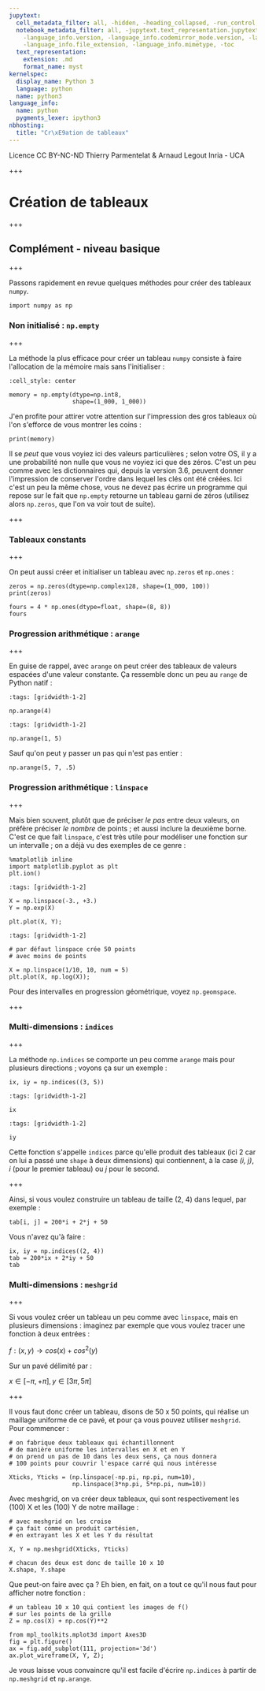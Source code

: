 ```yaml
---
jupytext:
  cell_metadata_filter: all, -hidden, -heading_collapsed, -run_control, -trusted
  notebook_metadata_filter: all, -jupytext.text_representation.jupytext_version, -jupytext.text_representation.format_version,
    -language_info.version, -language_info.codemirror_mode.version, -language_info.codemirror_mode,
    -language_info.file_extension, -language_info.mimetype, -toc
  text_representation:
    extension: .md
    format_name: myst
kernelspec:
  display_name: Python 3
  language: python
  name: python3
language_info:
  name: python
  pygments_lexer: ipython3
nbhosting:
  title: "Cr\xE9ation de tableaux"
---
```


<div class="licence">
<span>Licence CC BY-NC-ND</span>
<span>Thierry Parmentelat &amp; Arnaud Legout</span>
<span>Inria - UCA</span>
</div>

+++

# Création de tableaux

+++

## Complément - niveau basique

+++

Passons rapidement en revue quelques méthodes pour créer des tableaux `numpy`.

```{code-cell} ipython3
import numpy as np
```

### Non initialisé : `np.empty`

+++

La méthode la plus efficace pour créer un tableau `numpy` consiste à faire l'allocation de la mémoire mais sans l'initialiser :

```{code-cell} ipython3
:cell_style: center

memory = np.empty(dtype=np.int8,
                  shape=(1_000, 1_000))
```

J'en profite pour attirer votre attention sur l'impression des gros tableaux où l'on s'efforce de vous montrer les coins :

```{code-cell} ipython3
print(memory)
```

Il se *peut* que vous voyiez ici des valeurs particulières ; selon votre OS, il y a une probabilité non nulle que vous ne voyiez ici que des zéros. C'est un peu comme avec les dictionnaires qui, depuis la version 3.6, peuvent donner l'impression de conserver l'ordre dans lequel les clés ont été créées. Ici c'est un peu la même chose, vous ne devez pas écrire un programme qui repose sur le fait que `np.empty` retourne un tableau garni de zéros (utilisez alors `np.zeros`, que l'on va voir tout de suite).

+++

### Tableaux constants

+++

On peut aussi créer et initialiser un tableau avec `np.zeros` et `np.ones` :

```{code-cell} ipython3
zeros = np.zeros(dtype=np.complex128, shape=(1_000, 100))
print(zeros)
```

```{code-cell} ipython3
fours = 4 * np.ones(dtype=float, shape=(8, 8))
fours
```

### Progression arithmétique : `arange`

+++

En guise de rappel, avec `arange` on peut créer des tableaux de valeurs espacées d'une valeur constante. Ça ressemble donc un peu au `range` de Python natif :

```{code-cell} ipython3
:tags: [gridwidth-1-2]

np.arange(4)
```

```{code-cell} ipython3
:tags: [gridwidth-1-2]

np.arange(1, 5)
```

Sauf qu'on peut y passer un pas qui n'est pas entier :

```{code-cell} ipython3
np.arange(5, 7, .5)
```

### Progression arithmétique : `linspace`

+++

Mais bien souvent, plutôt que de préciser *le pas* entre deux valeurs, on préfère préciser *le nombre* de points ; et aussi inclure la deuxième borne. C'est ce que fait `linspace`, c'est très utile pour modéliser une fonction sur un intervalle ; on a déjà vu des exemples de ce genre :

```{code-cell} ipython3
%matplotlib inline
import matplotlib.pyplot as plt
plt.ion()
```

```{code-cell} ipython3
:tags: [gridwidth-1-2]

X = np.linspace(-3., +3.)
Y = np.exp(X)

plt.plot(X, Y);
```

```{code-cell} ipython3
:tags: [gridwidth-1-2]

# par défaut linspace crée 50 points
# avec moins de points

X = np.linspace(1/10, 10, num = 5)
plt.plot(X, np.log(X));
```

Pour des intervalles en progression géométrique, voyez `np.geomspace`.

+++

### Multi-dimensions : `indices`

+++

La méthode `np.indices` se comporte un peu comme `arange` mais pour plusieurs directions ; voyons ça sur un exemple :

```{code-cell} ipython3
ix, iy = np.indices((3, 5))
```

```{code-cell} ipython3
:tags: [gridwidth-1-2]

ix
```

```{code-cell} ipython3
:tags: [gridwidth-1-2]

iy
```

Cette fonction s'appelle `indices` parce qu'elle produit des tableaux (ici 2 car on lui a passé une `shape` à deux dimensions) qui contiennent, à la case *(i, j)*, $i$ (pour le premier tableau) ou $j$ pour le second.

+++

Ainsi, si vous voulez construire un tableau de taille (2, 4) dans lequel, par exemple :
```pythonpython
tab[i, j] = 200*i + 2*j + 50
```
Vous n'avez qu'à faire :

```{code-cell} ipython3
ix, iy = np.indices((2, 4))
tab = 200*ix + 2*iy + 50
tab
```

### Multi-dimensions : `meshgrid`

+++

Si vous voulez créer un tableau un peu comme avec `linspace`, mais en plusieurs dimensions : imaginez par exemple que vous voulez tracer une fonction à deux entrées :

$f : (x, y) \longrightarrow cos(x) + cos^2(y)$

Sur un pavé délimité par :

$x \in [-\pi, +\pi], y \in [3\pi, 5\pi]$

+++

Il vous faut donc créer un tableau, disons de 50 x 50 points, qui réalise un maillage uniforme de ce pavé, et pour ça vous pouvez utiliser `meshgrid`. Pour commencer :

```{code-cell} ipython3
# on fabrique deux tableaux qui échantillonnent
# de manière uniforme les intervalles en X et en Y
# on prend un pas de 10 dans les deux sens, ça nous donnera
# 100 points pour couvrir l'espace carré qui nous intéresse

Xticks, Yticks = (np.linspace(-np.pi, np.pi, num=10),
                  np.linspace(3*np.pi, 5*np.pi, num=10))
```

Avec meshgrid, on va créer deux tableaux, qui sont respectivement les (100) X et les (100) Y de notre maillage :

```{code-cell} ipython3
# avec meshgrid on les croise
# ça fait comme un produit cartésien, 
# en extrayant les X et les Y du résultat

X, Y = np.meshgrid(Xticks, Yticks)

# chacun des deux est donc de taille 10 x 10
X.shape, Y.shape
```

Que peut-on faire avec ça ? Eh bien, en fait, on a tout ce qu'il nous faut pour afficher notre fonction :

```{code-cell} ipython3
# un tableau 10 x 10 qui contient les images de f()
# sur les points de la grille
Z = np.cos(X) + np.cos(Y)**2
```

```{code-cell} ipython3
from mpl_toolkits.mplot3d import Axes3D
fig = plt.figure()
ax = fig.add_subplot(111, projection='3d')
ax.plot_wireframe(X, Y, Z);
```

Je vous laisse vous convaincre qu'il est facile d'écrire `np.indices` à partir de `np.meshgrid` et `np.arange`.

